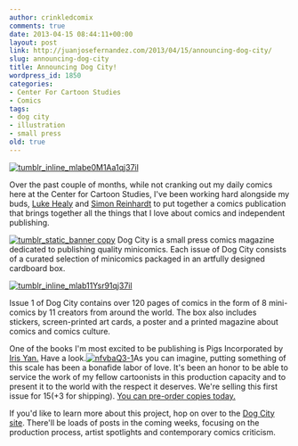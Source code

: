 ```yaml
---
author: crinkledcomix
comments: true
date: 2013-04-15 08:44:11+00:00
layout: post
link: http://juanjosefernandez.com/2013/04/15/announcing-dog-city/
slug: announcing-dog-city
title: Announcing Dog City!
wordpress_id: 1850
categories:
- Center For Cartoon Studies
- Comics
tags:
- dog city
- illustration
- small press
old: true
---
```


[![tumblr_inline_mlabe0M1Aa1qj37il](http://fernandezjuanjose.files.wordpress.com/2013/04/tumblr_inline_mlabe0m1aa1qj37il.png)](http://fernandezjuanjose.files.wordpress.com/2013/04/tumblr_inline_mlabe0m1aa1qj37il.png)

Over the past couple of months, while not cranking out my daily comics here at the Center for Cartoon Studies, I've been working hard alongside my buds, [Luke Healy](http://lukewhealy.com/) and [Simon Reinhardt](http://simonmreinhardt.tumblr.com/) to put together a comics publication that brings together all the things that I love about comics and independent publishing.

[![tumblr_static_banner copy](http://fernandezjuanjose.files.wordpress.com/2013/04/tumblr_static_banner-copy.jpg?w=590)](http://www.dogcitypress.com/)
Dog City is a small press comics magazine dedicated to publishing quality minicomics. Each issue of Dog City consists of a curated selection of minicomics packaged in an artfully designed cardboard box.


[![tumblr_inline_mlab11Ysr91qj37il](http://fernandezjuanjose.files.wordpress.com/2013/04/tumblr_inline_mlab11ysr91qj37il.png)](http://www.dogcitypress.com/)


Issue 1 of Dog City contains over 120 pages of comics in the form of 8 mini-comics by 11 creators from around the world. The box also includes stickers, screen-printed art cards, a poster and a printed magazine about comics and comics culture.

One of the books I'm most excited to be publishing is Pigs Incorporated by [Iris Yan.](http://pigsinmaputo.blogspot.com/) Have a look.[![nfvbaQ3-1](http://fernandezjuanjose.files.wordpress.com/2013/04/nfvbaq3-1.gif)](http://www.dogcitypress.com/post/48028000089/behind-the-scenes-pigs-incorporated-by-iris-yan)As you can imagine, putting something of this scale has been a bonafide labor of love. It's been an honor to be able to service the work of my fellow cartoonists in this production capacity and to present it to the world with the respect it deserves. We're selling this first issue for $15(+$3 for shipping). [You can pre-order copies today.](https://gumroad.com/l/EXZj)

If you'd like to learn more about this project, hop on over to the [Dog City site](http://www.dogcitypress.com/). There'll be loads of posts in the coming weeks, focusing on the production process, artist spotlights and contemporary comics criticism.

